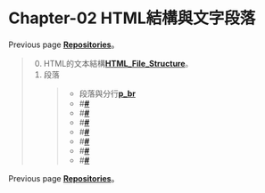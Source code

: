 # Chapter-02 HTML結構與文字段落
Previous page [**Repositories**](https://github.com/AdamXu23/HTML)。
>0.  HTML的文本結構[**HTML_File_Structure**](https://github.com/AdamXu23/HTML)。
>1.  段落
>       >*   段落與分行[**p_br**](https://github.com/AdamXu23/HTML/blob/main/Chapter_02/ch02_01_p_br.html)
>       >*   #[**#**](#)
>       >*   #[**#**](#)
>       >*   #[**#**](#)
>       >*   #[**#**](#)
>       >*   #[**#**](#)
>       >*   #[**#**](#)
>       >*   #[**#**](#)





Previous page [**Repositories**](https://github.com/AdamXu23/HTML_internal)。
